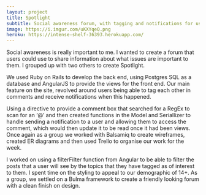 ```yaml
---
layout: project
title: Spotlight
subtitle: Social awareness forum, with tagging and notifications for users.
image: https://i.imgur.com/uKXYqeQ.png
heroku: https://intense-shelf-36393.herokuapp.com/
---
```


Social awareness is really important to me. I wanted to create a forum that users could use to share information about what issues are important to them. I grouped up with two others to create Spotlight.

We used Ruby on Rails to develop the back end, using Postgres SQL as a database and AngularJS to provide the views for the front end. Our main feature on the site, revolved around users being able to tag each other in comments and receive notifications when this happened.

Using a directive to provide a comment box that searched for a RegEx to scan for an ‘@’ and then created functions in the Model and Seriallizer to handle sending a notification to a user and allowing them to access the comment, which would then update it to be read once it had been views. Once again as a group we worked with Balsamiq to create wireframes, created ER diagrams and then used Trello to organise our work for the week.

I worked on using a filterFilter function from Angular to be able to filter the posts that a user will see by the topics that they have tagged as of interest to them. I spent time on the styling to appeal to our demographic of 14+. As a group, we settled on a Bulma framework to create a friendly looking forum with a clean finish on design.
